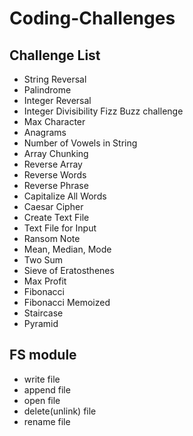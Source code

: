 # Coding-Challenges

## Challenge List

- String Reversal
- Palindrome
- Integer Reversal
- Integer Divisibility Fizz Buzz challenge
- Max Character
- Anagrams
- Number of Vowels in String
- Array Chunking
- Reverse Array
- Reverse Words
- Reverse Phrase
- Capitalize All Words
- Caesar Cipher
- Create Text File
- Text File for Input
- Ransom Note
- Mean, Median, Mode
- Two Sum
- Sieve of Eratosthenes
- Max Profit
- Fibonacci
- Fibonacci Memoized
- Staircase
- Pyramid


## FS module

- write file
- append file
- open file
- delete(unlink) file
- rename file